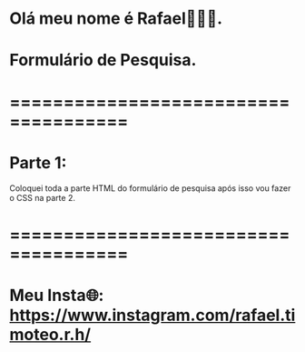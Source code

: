 # Olá meu nome é Rafael👋👋👋.

# Formulário de Pesquisa.

# =====================================

# Parte 1:
Coloquei toda a parte HTML do formulário de pesquisa após isso vou fazer o CSS na parte 2.

# ===================================== 

# Meu Insta🌐: https://www.instagram.com/rafael.timoteo.r.h/ 
